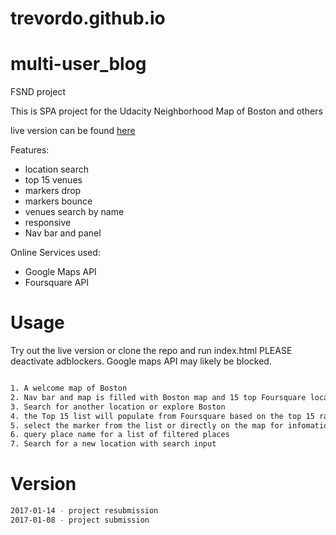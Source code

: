 # trevordo.github.io
# multi-user_blog
FSND project 

This is SPA project for the Udacity Neighborhood Map of Boston and others

live version can be found [here](https://trevordo.github.io/)

Features:
- location search
- top 15 venues
- markers drop
- markers bounce
- venues search by name
- responsive
- Nav bar and panel

Online Services used:
- Google Maps API
- Foursquare API

# Usage

Try out the live version or clone the repo and run index.html
PLEASE deactivate adblockers.  Google maps API may likely be blocked.

```sh

1. A welcome map of Boston
2. Nav bar and map is filled with Boston map and 15 top Foursquare locations
3. Search for another location or explore Boston
4. the Top 15 list will populate from Foursquare based on the top 15 ratings
5. select the marker from the list or directly on the map for infomation
6. query place name for a list of filtered places
7. Search for a new location with search input

```
# Version

```sh
2017-01-14 - project resubmission
2017-01-08 - project submission

```